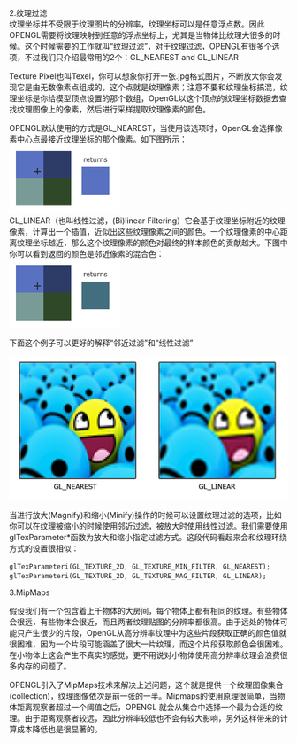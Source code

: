 2.纹理过滤  
纹理坐标并不受限于纹理图片的分辨率，纹理坐标可以是任意浮点数。因此OPENGL需要将纹理映射到任意的浮点坐标上，尤其是当物体比纹理大很多的时候。这个时候需要的工作就叫“纹理过滤”，对于纹理过滤，OPENGL有很多个选项，不过我们只介绍最常用的2个：GL\_NEAREST and GL\_LINEAR

Texture Pixel也叫Texel，你可以想象你打开一张.jpg格式图片，不断放大你会发现它是由无数像素点组成的，这个点就是纹理像素；注意不要和纹理坐标搞混，纹理坐标是你给模型顶点设置的那个数组，OpenGL以这个顶点的纹理坐标数据去查找纹理图像上的像素，然后进行采样提取纹理像素的颜色。

OPENGL默认使用的方式是GL\_NEAREST，当使用该选项时，OpenGL会选择像素中心点最接近纹理坐标的那个像素。如下图所示：  
![](/assets/filter_nearest.png)  
GL\_LINEAR（也叫线性过滤，\(Bi\)linear Filtering）它会基于纹理坐标附近的纹理像素，计算出一个插值，近似出这些纹理像素之间的颜色。一个纹理像素的中心距离纹理坐标越近，那么这个纹理像素的颜色对最终的样本颜色的贡献越大。下图中你可以看到返回的颜色是邻近像素的混合色：  
![](/assets/filter_linear.png)

下面这个例子可以更好的解释“邻近过滤”和“线性过滤”

![](/assets/texture_filtering.png)

当进行放大\(Magnify\)和缩小\(Minify\)操作的时候可以设置纹理过滤的选项，比如你可以在纹理被缩小的时候使用邻近过滤，被放大时使用线性过滤。我们需要使用glTexParameter\*函数为放大和缩小指定过滤方式。这段代码看起来会和纹理环绕方式的设置很相似：

`glTexParameteri(GL_TEXTURE_2D, GL_TEXTURE_MIN_FILTER, GL_NEAREST);            
glTexParameteri(GL_TEXTURE_2D, GL_TEXTURE_MAG_FILTER, GL_LINEAR);`

3.MipMaps

假设我们有一个包含着上千物体的大房间，每个物体上都有相同的纹理。有些物体会很远，有些物体会很近，而且两者纹理贴图的分辨率都很高。由于远处的物体可能只产生很少的片段，OpenGL从高分辨率纹理中为这些片段获取正确的颜色值就很困难，因为一个片段可能涵盖了很大一片纹理，而这个片段获取颜色会很困难。在小物体上这会产生不真实的感觉，更不用说对小物体使用高分辨率纹理会浪费很多内存的问题了。

OPENGL引入了MipMaps技术来解决上述问题，这个就是提供一个纹理图像集合\(collection\)，纹理图像依次是前一张的一半。Mipmaps的使用原理很简单，当物体距离观察者超过一个阈值之后，OPENGL 就会从集合中选择一个最为合适的纹理。由于距离观察者较远，因此分辨率较低也不会有较大影响，另外这样带来的计算成本降低也是很显著的。



